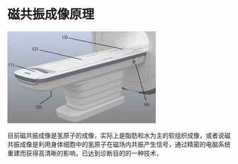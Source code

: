 # 磁共振成像原理

![system.PNG](../images/system.PNG)

目前磁共振成像是氢原子的成像，实际上是脂肪和水为主的软组织成像，或者说磁共振成像是利用身体细胞中的氢原子在磁场内共振产生信号，通过精密的电脑系统重建而获得高清晰的影响，已达到诊断目的的一种技术，
